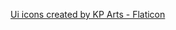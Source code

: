 
<a href="https://www.flaticon.com/free-icons/ui" title="ui icons">Ui icons created by KP Arts - Flaticon</a>
